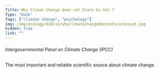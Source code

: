 ```yaml
---
Title: Why Climat Change does not Scare Us Yet ?
Type: "book"
Tags: ["climate change", "psychology"]
img: /img/ecology/biblio/whyclimatechangedoesnotscareusyet.jpg
hidden: true
link: ""
---
```


###### Intergovernmental Panel on Climate Change (IPCC)

The most important and reliable scientific source about climate change.